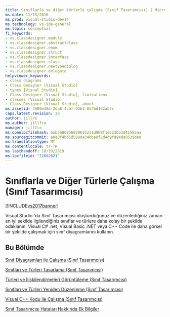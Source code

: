 ```yaml
---
title: Sınıflarla ve diğer türlerle çalışma (Sınıf Tasarımcısı) | Microsoft Docs
ms.date: 11/15/2016
ms.prod: visual-studio-dev14
ms.technology: vs-ide-general
ms.topic: conceptual
f1_keywords:
- vs.classdesigner.module
- vs.classdesigner.abstractclass
- vs.classdesigner.enum
- vs.classdesigner.struct
- vs.classdesigner.interface
- vs.classdesigner.class
- vs.classdesigner.newtypedialog
- vs.classdesigner.delegate
helpviewer_keywords:
- class diagrams
- Class Designer [Visual Studio]
- types [Visual Studio]
- Class Designer [Visual Studio], limitations
- classes [Visual Studio]
- Class Designer [Visual Studio], about
ms.assetid: 4909e38d-2ea8-4caf-92b1-857bd162ab7c
caps.latest.revision: 36
author: jillre
ms.author: jillfra
manager: jillfra
ms.openlocfilehash: bab5b86856029615231d908f1e523bb3d42583aa
ms.sourcegitcommit: a8e8f4bd5d508da34bbe9f2d4d9fa94da0539de0
ms.translationtype: MT
ms.contentlocale: tr-TR
ms.lasthandoff: 10/19/2019
ms.locfileid: "72662621"
---
```

# <a name="working-with-classes-and-other-types-class-designer"></a>Sınıflarla ve Diğer Türlerle Çalışma (Sınıf Tasarımcısı)
[!INCLUDE[vs2017banner](../includes/vs2017banner.md)]

Visual Studio 'da Sınıf Tasarımcısı oluşturduğunuz ve düzenlediğiniz zaman en iyi şekilde ilgilendiğiniz sınıflar ve türlere daha kolay bir şekilde odaklanın. Visual C# .net, Visual Basic .NET veya C++ Code ile daha görsel bir şekilde çalışmak için sınıf diyagramlarını kullanın.

## <a name="in-this-section"></a>Bu Bölümde
 [Sınıf Diyagramları ile Çalışma (Sınıf Tasarımcısı)](../ide/working-with-class-diagrams-class-designer.md)

 [Sınıfları ve Türleri Tasarlama (Sınıf Tasarımcısı)](../ide/designing-classes-and-types-class-designer.md)

 [Türleri ve İlişkilendirmeleri Görüntüleme (Sınıf Tasarımcısı)](../ide/viewing-types-and-relationships-class-designer.md)

 [Sınıfları ve Türleri Yeniden Düzenleme (Sınıf Tasarımcısı)](../ide/refactoring-classes-and-types-class-designer.md)

 [Visual C++ Kodu ile Çalışma (Sınıf Tasarımcısı)](../ide/working-with-visual-cpp-code-class-designer.md)

 [Sınıf Tasarımcısı Hataları Hakkında Ek Bilgiler](../ide/additional-information-about-class-designer-errors.md)

